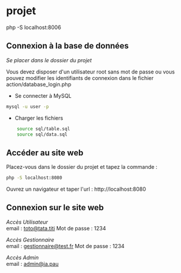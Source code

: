 # projet
php -S localhost:8006

## Connexion à la base de données

*Se placer dans le dossier du projet*

Vous devez disposer d'un utilisateur root sans mot de passe ou vous pouvez modifier les identifiants de connexion dans le fichier action/database_login.php

- Se connecter à MySQL 
``` bash
mysql -u user -p
```
- Charger les fichiers

```bash
    source sql/table.sql
    source sql/data.sql
```

## Accéder au site web

Placez-vous dans le dossier du projet et tapez la commande :

```bash
php -S localhost:8080
```

Ouvrez un navigateur et taper l'url :
http://localhost:8080

## Connexion sur le site web

*Accès Utilisateur*   
email : toto@tata.titi
Mot de passe : 1234

*Accès Gestionnaire*   
email : gestionnaire@test.fr
Mot de passe : 1234

*Accès Admin*   
email : admin@ia.pau
